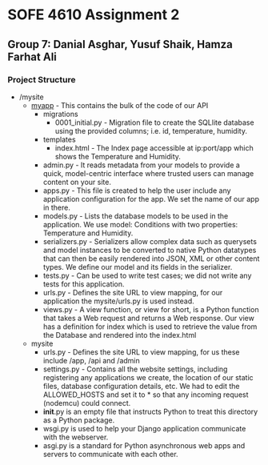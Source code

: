 # SOFE 4610 Assignment 2
## Group 7: Danial Asghar, Yusuf Shaik, Hamza Farhat Ali

### Project Structure
- /mysite 
    - [myapp](mysite/myapp) - This contains the bulk of the code of our API
        - migrations
            - 0001_initial.py - Migration file to create the SQLlite database using the provided columns; i.e. id, temperature, humidity. 
        - templates
            - index.html - The Index page accessible at ip:port/app which shows the Temperature and Humidity.
        - admin.py - It reads metadata from your models to provide a quick, model-centric interface where trusted users can manage content on your site.
        - apps.py - This file is created to help the user include any application configuration for the app. We set the name of our app in there.
        - models.py - Lists the database models to be used in the application. We use model: Conditions with two properties: Temperature and Humidity.
        - serializers.py - Serializers allow complex data such as querysets and model instances to be converted to native Python datatypes that can then be easily rendered into JSON, XML or other content types. We define our model and its fields in the serializer.
        - tests.py - Can be used to write test cases; we did not write any tests for this application. 
        - urls.py - Defines the site URL to view mapping, for our application the mysite/urls.py is used instead. 
        - views.py - A view function, or view for short, is a Python function that takes a Web request and returns a Web response. Our view has a definition for index which is used to retrieve the value from the Database and rendered into the index.html
    - mysite
        - urls.py - Defines the site URL to view mapping, for us these include /app, /api and /admin
        - settings.py - Contains all the website settings, including registering any applications we create, the location of our static files, database configuration details, etc. We had to edit the ALLOWED_HOSTS and set it to * so that any incoming request (nodemcu) could connect.
        - __init__.py is an empty file that instructs Python to treat this directory as a Python package.
        - wsgi.py is used to help your Django application communicate with the webserver.
        - asgi.py is a standard for Python asynchronous web apps and servers to communicate with each other.
